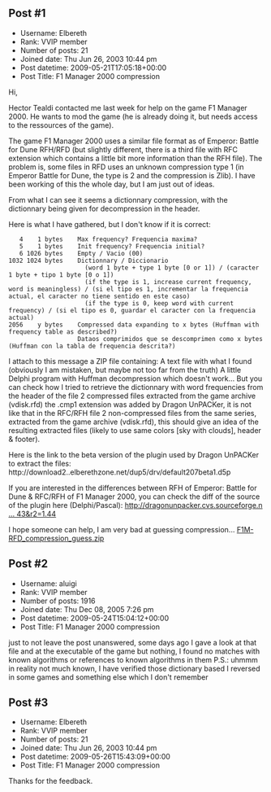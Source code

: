 ## Post #1
- Username: Elbereth
- Rank: VVIP member
- Number of posts: 21
- Joined date: Thu Jun 26, 2003 10:44 pm
- Post datetime: 2009-05-21T17:05:18+00:00
- Post Title: F1 Manager 2000 compression

Hi,

Hector Tealdi contacted me last week for help on the game F1 Manager 2000. He wants to mod the game (he is already doing it, but needs access to the ressources of the game).

The game F1 Manager 2000 uses a similar file format as of Emperor: Battle for Dune RFH/RFD (but slightly different, there is a third file with RFC extension which contains a little bit more information than the RFH file). The problem is, some files in RFD uses an unknown compression type 1 (in Emperor Battle for Dune, the type is 2 and the compression is Zlib). I have been working of this the whole day, but I am just out of ideas.

From what I can see it seems a dictionnary compression, with the dictionnary being given for decompression in the header.

Here is what I have gathered, but I don't know if it is correct:

```
   4    1 bytes    Max frequency? Frequencia maxima?
   5    1 bytes    Init frequency? Frequencia initial? 
   6 1026 bytes    Empty / Vacio (00)
1032 1024 bytes    Dictionnary / Diccionario
                     (word 1 byte + type 1 byte [0 or 1]) / (caracter 1 byte + tipo 1 byte [0 o 1])
					 (if the type is 1, increase current frequency, word is meaningless) / (si el tipo es 1, incrementar la frequencia actual, el caracter no tiene sentido en este caso)
					 (if the type is 0, keep word with current frequency) / (si el tipo es 0, guardar el caracter con la frequencia actual)
2056    y bytes    Compressed data expanding to x bytes (Huffman with frequency table as described?)
                   Dataos comprimidos que se descomprimen como x bytes (Huffman con la tabla de frequencia descrita?)

```


I attach to this message a ZIP file containing:
 A text file with what I found (obviously I am mistaken, but maybe not too far from the truth)
 A little Delphi program with Huffman decompression which doesn't work... But you can check how I tried to retrieve the dictionnary with word frequencies from the header of the file
 2 compressed files extracted from the game archive (vdisk.rfd) the .cmp1 extension was added by Dragon UnPACKer, it is not like that in the RFC/RFH file
 2 non-compressed files from the same series, extracted from the game archive (vdisk.rfd), this should give an idea of the resulting extracted files (likely to use same colors [sky with clouds], header & footer).

Here is the link to the beta version of the plugin used by Dragon UnPACKer to extract the files:
http://download2..elberethzone.net/dup5/drv/default207beta1.d5p

If you are interested in the differences between RFH of Emperor: Battle for Dune & RFC/RFH of F1 Manager 2000, you can check the diff of the source of the plugin here (Delphi/Pascal):
[http://dragonunpacker.cvs.sourceforge.n ... 43&r2=1.44](http://dragonunpacker.cvs.sourceforge.net/viewvc/dragonunpacker/DragonUnPACKer/plugins/drivers/default/drv_default.dpr?r1=1.43&r2=1.44)

I hope someone can help, I am very bad at guessing compression...
[F1M-RFD_compression_guess.zip](https://xentaxbackup.github.io/file/2049_F1M-RFD_compression_guess.zip)
## Post #2
- Username: aluigi
- Rank: VVIP member
- Number of posts: 1916
- Joined date: Thu Dec 08, 2005 7:26 pm
- Post datetime: 2009-05-24T15:04:12+00:00
- Post Title: F1 Manager 2000 compression

just to not leave the post unanswered, some days ago I gave a look at that file and at the executable of the game but nothing, I found no matches with known algorithms or references to known algorithms in them
P.S.: uhmmm in reality not much known, I have verified those dictionary based I reversed in some games and something else which I don't remember
## Post #3
- Username: Elbereth
- Rank: VVIP member
- Number of posts: 21
- Joined date: Thu Jun 26, 2003 10:44 pm
- Post datetime: 2009-05-26T15:43:09+00:00
- Post Title: F1 Manager 2000 compression

Thanks for the feedback.
